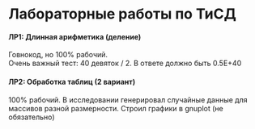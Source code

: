 # Лабораторные работы по ТиСД

#### ЛР1: Длинная арифметика (деление)
Говнокод, но 100% рабочий. <br>Очень важный тест: 40 девяток / 2. В ответе должно быть 0.5E+40

#### ЛР2: Обработка таблиц (2 вариант)
100% рабочий. В исследовании генерировал случайные данные для массивов разной размерности. Строил графики в gnuplot (не обязательно)